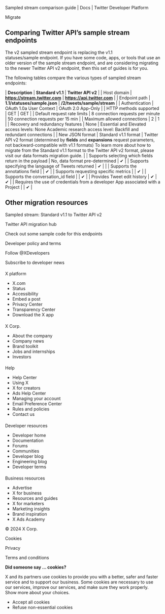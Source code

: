 



Sampled stream comparison guide | Docs | Twitter Developer Platform 





































































































Migrate



Comparing Twitter API’s sample stream endpoints
-----------------------------------------------


The v2 sampled stream endpoint is replacing the v1.1 statuses/sample endpoint. If you have some code, apps, or tools that use an older version of the sample stream endpoint, and are considering migrating to the newer Twitter API v2 endpoint, then this set of guides is for you. 


The following tables compare the various types of sampled stream endpoints:




| **Description** | **Standard v1.1** | **Twitter API v2** |
| Host domain | ********https://stream.twitter.com******** | ********https://api.twitter.com******** |
| Endpoint path | ********1.1/statuses/sample.json******** | ********/2/tweets/sample/stream******** |
| Authentication | OAuth 1.0a User Context | OAuth 2.0 App-Only |
| HTTP methods supported | GET | GET |
| Default request rate limits | 8 connection requests per minute | 50 connection requests per 15 min |
| Maximum allowed connections | 2 | 1 |
| Recovery and redundancy features | None | Essential and Elevated access levels:
None
Academic research access level:
Backfill and redundant connections |
| New JSON format | Standard v1.1 format | Twitter API v2 format (determined by **fields** and **expansions** request parameters, not backward-compatible with v1.1 formats)
To learn more about how to migrate from the Standard v1.1 format to the Twitter API v2 format, please visit our data formats migration guide. |
| Supports selecting which fields return in the payload | No, data format pre-determined | ✔ |
| Supports specifying the language of Tweets returned | ✔ |  |
| Supports the annotations field |  | ✔ |
| Supports requesting specific metrics |  | ✔ |
| Supports the conversation\_id field |  | ✔ |
| Provides Tweet edit history | ✔ | ✔ |
| Requires the use of credentials from a developer App associated with a Project |  | ✔ |










Other migration resources
-------------------------






Sampled stream: Standard v1.1 to Twitter API v2


Twitter API migration hub


Check out some sample code for this endpoints



















Developer policy and terms


Follow @XDevelopers


Subscribe to developer news












#### 
 X platform


* X.com
* Status
* Accessibility
* Embed a post
* Privacy Center
* Transparency Center
* Download the X app




#### 
 X Corp.


* About the company
* Company news
* Brand toolkit
* Jobs and internships
* Investors




#### 
 Help


* Help Center
* Using X
* X for creators
* Ads Help Center
* Managing your account
* Email Preference Center
* Rules and policies
* Contact us




#### 
 Developer resources


* Developer home
* Documentation
* Forums
* Communities
* Developer blog
* Engineering blog
* Developer terms




#### 
 Business resources


* Advertise
* X for business
* Resources and guides
* X for marketers
* Marketing insights
* Brand inspiration
* X Ads Academy









 © 2024 X Corp.
 


Cookies


Privacy


Terms and conditions






















**Did someone say … cookies?**  
  


 X and its partners use cookies to provide you with a better, safer and
 faster service and to support our business. Some cookies are necessary to use
 our services, improve our services, and make sure they work properly.
 Show more about your choices.


 




* Accept all cookies
* Refuse non-essential cookies
















